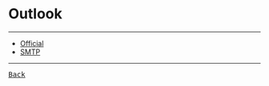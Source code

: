 # Outlook

---

- [Official](https://outlook.live.com/)
- [SMTP](./SMTP.md)

---

[<kbd> Back </kbd>](./../../readme.md)
